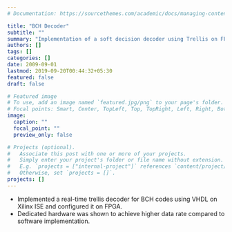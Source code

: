 ```yaml
---
# Documentation: https://sourcethemes.com/academic/docs/managing-content/

title: "BCH Decoder"
subtitle: ""
summary: "Implementation of a soft decision decoder using Trellis on FPGA"
authors: []
tags: []
categories: []
date: 2009-09-01
lastmod: 2019-09-20T00:44:32+05:30
featured: false
draft: false

# Featured image
# To use, add an image named `featured.jpg/png` to your page's folder.
# Focal points: Smart, Center, TopLeft, Top, TopRight, Left, Right, BottomLeft, Bottom, BottomRight.
image:
  caption: ""
  focal_point: ""
  preview_only: false

# Projects (optional).
#   Associate this post with one or more of your projects.
#   Simply enter your project's folder or file name without extension.
#   E.g. `projects = ["internal-project"]` references `content/project/deep-learning/index.md`.
#   Otherwise, set `projects = []`.
projects: []
---
```


- Implemented a real-time trellis decoder for BCH codes using VHDL on Xilinx ISE and configured it on FPGA.
- Dedicated hardware was shown to achieve higher data rate compared to software implementation.
